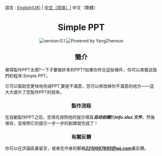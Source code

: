 語言 : [English(UK)](./README.md) | [中文（简体）](./README.zh-CN.md)| 中文（繁體）
<h1 align="center">Simple PPT</h1>

<div align="center">
<img src = "https://img.shields.io/badge/version-0.1-%3Fstyle%3Dflat--square%26logo%3Dappveyor" alt = "version:0.1"/>
<img src = "https://img.shields.io/badge/Powered%20by-YangZhenxun-%3Fstyle%3Dflat--square%26logo%3Dappveyor" alt = "Powered by YangZhenxun"/>
<br/>
</div>
<h2 align="center">簡介</h2>
覺得製作PPT太煩?一下子要做許多的PPT?如果你符合這些條件，你可以來嘗試我們的程序:Simple PPT。

它可以幫助您更快地完成PPT,要是不滿意，您可以修改掉你不滿意的地方——這大大提升了您製作PPT的效率。
<h3 align="center">製作流程</h3>

在自動製作PPT之前，您得先按照他的提示填寫***自动创建***的***info.xlsx 文件***，然後保存，並按照它的提示一步一步的創建就完成了！

<h3 align="center">有關反饋</h3>

你可以在評論區裏留言，或者在作者的郵箱***2210067895@qq.com***裏反饋。
